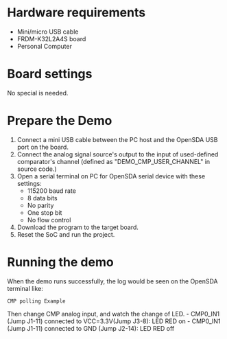 Hardware requirements
===================
- Mini/micro USB cable
- FRDM-K32L2A4S board
- Personal Computer

Board settings
============
No special is needed.

Prepare the Demo
===============
1. Connect a mini USB cable between the PC host and the OpenSDA USB port on the board.
2. Connect the analog signal source's output to the input of used-defined comparator's channel (defined as "DEMO_CMP_USER_CHANNEL" in source code.)
3. Open a serial terminal on PC for OpenSDA serial device with these settings:
    - 115200 baud rate
    - 8 data bits
    - No parity
    - One stop bit
    - No flow control
4. Download the program to the target board.
5. Reset the SoC and run the project.

Running the demo
===============
When the demo runs successfully, the log would be seen on the OpenSDA terminal like:

~~~~~~~~~~~~~~~~~~~~~
CMP polling Example
~~~~~~~~~~~~~~~~~~~~~

Then change CMP analog input, and watch the change of LED.
    - CMP0_IN1 (Jump J1-11) connected to VCC=3.3V(Jump J3-8): LED RED on
    - CMP0_IN1 (Jump J1-11) connected to GND (Jump J2-14): LED RED off

